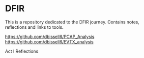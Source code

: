 # DFIR

This is a repository dedicated to the DFIR journey. Contains notes, reflections and links to tools.

https://github.com/dbissell6/PCAP_Analysis
https://github.com/dbissell6/EVTX_analysis

Act I
Reflections
